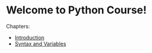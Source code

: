 # Welcome to Python Course!

Chapters:

-   [Introduction](chapters/Introduction)
-   [Syntax and Variables](chapters/Syntax%20and_variables)
